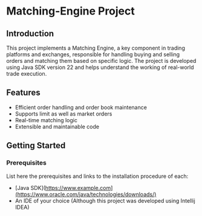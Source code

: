 # Matching-Engine Project

## Introduction

This project implements a Matching Engine, a key component in trading platforms and exchanges, responsible for handling buying and selling orders and matching them based on specific logic. The project is developed using Java SDK version 22 and helps understand the working of real-world trade execution.

## Features

 - Efficient order handling and order book maintenance
 - Supports limit as well as market orders
 - Real-time matching logic
 - Extensible and maintainable code

## Getting Started

### Prerequisites

List here the prerequisites and links to the installation procedure of each:

- [Java SDK](https://www.example.com](https://www.oracle.com/java/technologies/downloads/)
- An IDE of your choice (Although this project was developed using Intellij IDEA)

